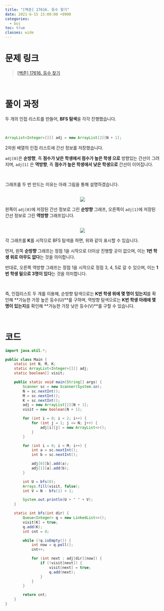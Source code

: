 ```yaml
---
title: "[백준] 17616. 등수 찾기"
date: 2021-6-15 15:00:00 +0900
categories:
  - boj
toc: true
classes: wide
---
```


# 문제 링크

> [[백준] 17616. 등수 찾기](https://www.acmicpc.net/problem/17616)

<br>

# 풀이 과정

두 개의 인접 리스트를 만들어, **BFS 탐색**을 각각 진행했습니다.

<br>

```java
ArrayList<Integer>[][] adj = new ArrayList[2][N + 1];
```

2차원 배열의 인접 리스트에 간선 정보를 저장했습니다.

`adj[0]`은 **순방향**, 즉 **점수가 낮은 학생에서 점수가 높은 학생 으로** 방향있는 간선이 그려지며, `adj[1]` 은 **역방향**, 즉 **점수가 높은 학생에서 낮은 학생으로** 간선이 이어집니다.

<br>

그래프를 두 번 만드는 이유는 아래 그림을 통해 설명하겠습니다.

<br>

<center><img src="http://dl.dropbox.com/s/mwvnyj07vz1jqx7/%EB%B0%B1%EC%A4%80-17616_%EB%93%B1%EC%88%98%20%EC%B0%BE%EA%B8%B0-1.png"></center>

왼쪽이 `adj[0]`에 저장된 간선 정보로 그린 **순방향** 그래프, 오른쪽이 `adj[1]`에 저장된 간선 정보로 그린 **역방향** 그래프입니다.

<br>

<center><img src="http://dl.dropbox.com/s/wjr1sq7wwy5rk38/%EB%B0%B1%EC%A4%80-17616_%EB%93%B1%EC%88%98%20%EC%B0%BE%EA%B8%B0-2.png"></center>

각 그래프를 **K**를 시작으로 BFS 탐색을 하면, 위와 같이 표시할 수 있습니다.

먼저, 왼쪽 **순방향** 그래프는 정점 1을 시작으로 더이상 진행할 곳이 없으며, 이는 **1번 학생 위로 아무도 없다**는 것을 의미합니다.

반대로, 오른쪽 역방향 그래프는 정점 1을 시작으로 정점 3, 4, 5로 갈 수 있으며, 이는 **1번 학생 밑으로 3명이 있다**는 것을 의미합니다.

<br>

즉, 인접리스트 두 개를 이용해, 순방향 탐색으로는 **K번 학생 위에 몇 명이 있는지**를 확인해 **가능한 가장 높은 등수(U)**를 구하며, 역방향 탐색으로는 **K번 학생 아래에 몇 명이 있는지**를 확인해 **가능한 가장 낮은 등수(V)**를 구할 수 있습니다.

<br>

# 코드

```java
import java.util.*;

public class Main {
    static int N, M, K;
    static ArrayList<Integer>[][] adj;
    static boolean[] visit;

    public static void main(String[] args) {
        Scanner sc = new Scanner(System.in);
        N = sc.nextInt();
        M = sc.nextInt();
        K = sc.nextInt();
        adj = new ArrayList[2][N + 1];
        visit = new boolean[N + 1];

        for (int i = 0; i < 2; i++) {
            for (int j = 1; j <= N; j++) {
                adj[i][j] = new ArrayList<>();
            }
        }

        for (int i = 0; i < M; i++) {
            int a = sc.nextInt();
            int b = sc.nextInt();

            adj[0][b].add(a);
            adj[1][a].add(b);
        }

        int U = bfs(0);
        Arrays.fill(visit, false);
        int V = N - bfs(1) + 1;

        System.out.println(U + " " + V);
    }

    static int bfs(int dir) {
        Queue<Integer> q = new LinkedList<>();
        visit[K] = true;
        q.add(K);
        int cnt = 0;

        while (!q.isEmpty()) {
            int now = q.poll();
            cnt++;

            for (int next : adj[dir][now]) {
                if (!visit[next]) {
                    visit[next] = true;
                    q.add(next);
                }
            }
        }

        return cnt;
    }
}
```